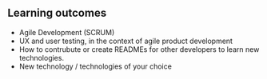 ## Learning outcomes

 + Agile Development (SCRUM)
 + UX and user testing, in the context of agile product development
 + How to contrubute or create READMEs for other developers to learn new technologies.
 + New technology / technologies of your choice
